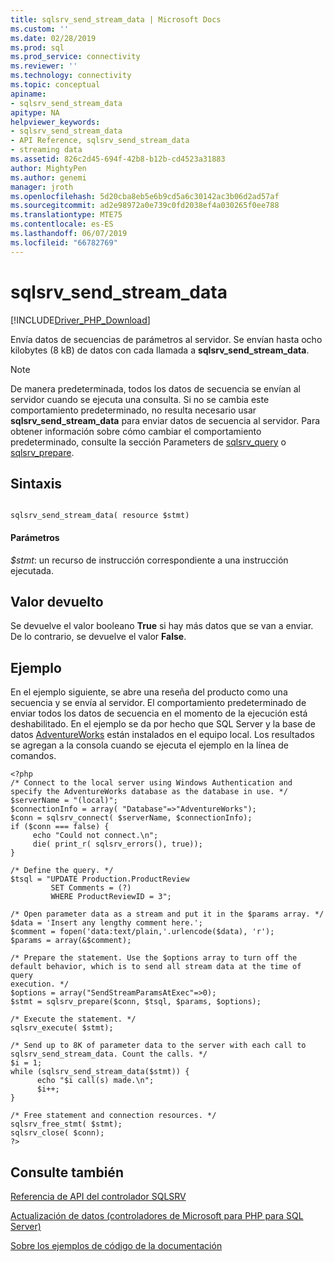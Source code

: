 ```yaml
---
title: sqlsrv_send_stream_data | Microsoft Docs
ms.custom: ''
ms.date: 02/28/2019
ms.prod: sql
ms.prod_service: connectivity
ms.reviewer: ''
ms.technology: connectivity
ms.topic: conceptual
apiname:
- sqlsrv_send_stream_data
apitype: NA
helpviewer_keywords:
- sqlsrv_send_stream_data
- API Reference, sqlsrv_send_stream_data
- streaming data
ms.assetid: 826c2d45-694f-42b8-b12b-cd4523a31883
author: MightyPen
ms.author: genemi
manager: jroth
ms.openlocfilehash: 5d20cba8eb5e6b9cd5a6c30142ac3b06d2ad57af
ms.sourcegitcommit: ad2e98972a0e739c0fd2038ef4a030265f0ee788
ms.translationtype: MTE75
ms.contentlocale: es-ES
ms.lasthandoff: 06/07/2019
ms.locfileid: "66782769"
---
```

# <a name="sqlsrvsendstreamdata"></a>sqlsrv_send_stream_data
[!INCLUDE[Driver_PHP_Download](../../includes/driver_php_download.md)]

Envía datos de secuencias de parámetros al servidor. Se envían hasta ocho kilobytes (8 kB) de datos con cada llamada a **sqlsrv_send_stream_data**.  
  
> [!NOTE]  
> De manera predeterminada, todos los datos de secuencia se envían al servidor cuando se ejecuta una consulta. Si no se cambia este comportamiento predeterminado, no resulta necesario usar **sqlsrv_send_stream_data** para enviar datos de secuencia al servidor. Para obtener información sobre cómo cambiar el comportamiento predeterminado, consulte la sección Parameters de [sqlsrv_query](../../connect/php/sqlsrv-query.md) o [sqlsrv_prepare](../../connect/php/sqlsrv-prepare.md).  
  
## <a name="syntax"></a>Sintaxis  
  
```  
  
sqlsrv_send_stream_data( resource $stmt)  
```  
  
#### <a name="parameters"></a>Parámetros  
*$stmt*: un recurso de instrucción correspondiente a una instrucción ejecutada.  
  
## <a name="return-value"></a>Valor devuelto  
Se devuelve el valor booleano **True** si hay más datos que se van a enviar. De lo contrario, se devuelve el valor **False**.  
  
## <a name="example"></a>Ejemplo  
En el ejemplo siguiente, se abre una reseña del producto como una secuencia y se envía al servidor. El comportamiento predeterminado de enviar todos los datos de secuencia en el momento de la ejecución está deshabilitado. En el ejemplo se da por hecho que SQL Server y la base de datos [AdventureWorks](https://github.com/Microsoft/sql-server-samples/tree/master/samples/databases/adventure-works) están instalados en el equipo local. Los resultados se agregan a la consola cuando se ejecuta el ejemplo en la línea de comandos.  
  
```  
<?php  
/* Connect to the local server using Windows Authentication and  
specify the AdventureWorks database as the database in use. */  
$serverName = "(local)";  
$connectionInfo = array( "Database"=>"AdventureWorks");  
$conn = sqlsrv_connect( $serverName, $connectionInfo);  
if ($conn === false) {
     echo "Could not connect.\n";  
     die( print_r( sqlsrv_errors(), true));  
}  
  
/* Define the query. */  
$tsql = "UPDATE Production.ProductReview   
         SET Comments = (?)   
         WHERE ProductReviewID = 3";  
  
/* Open parameter data as a stream and put it in the $params array. */
$data = 'Insert any lengthy comment here.';
$comment = fopen('data:text/plain,'.urlencode($data), 'r');
$params = array(&$comment);
  
/* Prepare the statement. Use the $options array to turn off the  
default behavior, which is to send all stream data at the time of query  
execution. */  
$options = array("SendStreamParamsAtExec"=>0);  
$stmt = sqlsrv_prepare($conn, $tsql, $params, $options);
  
/* Execute the statement. */  
sqlsrv_execute( $stmt);  
  
/* Send up to 8K of parameter data to the server with each call to  
sqlsrv_send_stream_data. Count the calls. */  
$i = 1;  
while (sqlsrv_send_stream_data($stmt)) {
      echo "$i call(s) made.\n";  
      $i++;  
}  
  
/* Free statement and connection resources. */  
sqlsrv_free_stmt( $stmt);  
sqlsrv_close( $conn);  
?>  
```  
  
## <a name="see-also"></a>Consulte también  
[Referencia de API del controlador SQLSRV](../../connect/php/sqlsrv-driver-api-reference.md)  

[Actualización de datos &#40;controladores de Microsoft para PHP para SQL Server&#41;](../../connect/php/updating-data-microsoft-drivers-for-php-for-sql-server.md)  

[Sobre los ejemplos de código de la documentación](../../connect/php/about-code-examples-in-the-documentation.md)  
  
